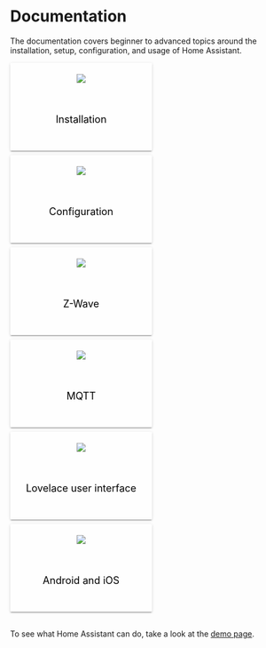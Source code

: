 # Documentation

The documentation covers beginner to advanced topics around the installation, setup, configuration, and usage of Home Assistant.

<div class="text-center hass-option-cards" style="align-items: flex-start; display: -ms-flexbox; display: -webkit-box; display: -webkit-flex; display: -webkit-flexbox; display: flex; flex-direction: row; flex-wrap: wrap; justify-content: flex-start; margin: -4px;">
    <a class="option-card" href="https://www.home-assistant.io/hassio/" style="background-color: #fefefe; border-radius: 2px; box-shadow: 0 2px 2px 0 rgba(0, 0, 0, 0.14), 0 1px 5px 0 rgba(0, 0, 0, 0.12), 0 3px 1px -2px rgba(0, 0, 0, 0.2); display: inline-block; flex: 0 0 auto; height: 142px; margin: 4px; padding: 8px; text-align: center; text-decoration: none; width: 240px;">
        <div class="img-container" style="font: 0/0 a; height: 50px; margin: 12px 0;">
            <img src="https://brands.home-assistant.io/homeassistant/icon.png" />
        </div>
        <div class="title" style="color: #000; display: -webkit-box; font-size: 18px; height: 2.6em; line-height: 1.3em; margin-top: 20px; overflow: hidden; text-decoration: none; -webkit-box-orient: vertical; -webkit-line-clamp: 2;">Installation</div>
    </a>
    <a class="option-card" href="https://www.home-assistant.io/docs/configuration/" style="background-color: #fefefe; border-radius: 2px; box-shadow: 0 2px 2px 0 rgba(0, 0, 0, 0.14), 0 1px 5px 0 rgba(0, 0, 0, 0.12), 0 3px 1px -2px rgba(0, 0, 0, 0.2); display: inline-block; flex: 0 0 auto; height: 142px; margin: 4px; padding: 8px; text-align: center; text-decoration: none; width: 240px;">
        <div class="img-container" style="font: 0/0 a; height: 50px; margin: 12px 0;">
            <img src="https://www.home-assistant.io/images/supported_brands/pencil.png" />
        </div>
        <div class="title" style="color: #000; display: -webkit-box; font-size: 18px; height: 2.6em; line-height: 1.3em; margin-top: 20px; overflow: hidden; text-decoration: none; -webkit-box-orient: vertical; -webkit-line-clamp: 2;">Configuration</div>
    </a>
    <a class="option-card" href="https://www.home-assistant.io/docs/z-wave/" style="background-color: #fefefe; border-radius: 2px; box-shadow: 0 2px 2px 0 rgba(0, 0, 0, 0.14), 0 1px 5px 0 rgba(0, 0, 0, 0.12), 0 3px 1px -2px rgba(0, 0, 0, 0.2); display: inline-block; flex: 0 0 auto; height: 142px; margin: 4px; padding: 8px; text-align: center; text-decoration: none; width: 240px;">
        <div class="img-container" style="font: 0/0 a; height: 50px; margin: 12px 0;">
            <img src="https://brands.home-assistant.io/zwave/icon.png" />
        </div>
        <div class="title" style="color: #000; display: -webkit-box; font-size: 18px; height: 2.6em; line-height: 1.3em; margin-top: 20px; overflow: hidden; text-decoration: none; -webkit-box-orient: vertical; -webkit-line-clamp: 2;">Z-Wave</div>
    </a>
    <a class="option-card" href="https://www.home-assistant.io/docs/mqtt/" style="background-color: #fefefe; border-radius: 2px; box-shadow: 0 2px 2px 0 rgba(0, 0, 0, 0.14), 0 1px 5px 0 rgba(0, 0, 0, 0.12), 0 3px 1px -2px rgba(0, 0, 0, 0.2); display: inline-block; flex: 0 0 auto; height: 142px; margin: 4px; padding: 8px; text-align: center; text-decoration: none; width: 240px;">
        <div class="img-container" style="font: 0/0 a; height: 50px; margin: 12px 0;">
            <img src="https://brands.home-assistant.io/mqtt/icon.png" />
        </div>
        <div class="title" style="color: #000; display: -webkit-box; font-size: 18px; height: 2.6em; line-height: 1.3em; margin-top: 20px; overflow: hidden; text-decoration: none; -webkit-box-orient: vertical; -webkit-line-clamp: 2;">MQTT</div>
    </a>
    <a class="option-card" href="https://www.home-assistant.io/lovelace/" style="background-color: #fefefe; border-radius: 2px; box-shadow: 0 2px 2px 0 rgba(0, 0, 0, 0.14), 0 1px 5px 0 rgba(0, 0, 0, 0.12), 0 3px 1px -2px rgba(0, 0, 0, 0.2); display: inline-block; flex: 0 0 auto; height: 142px; margin: 4px; padding: 8px; text-align: center; text-decoration: none; width: 240px;">
        <div class="img-container" style="font: 0/0 a; height: 50px; margin: 12px 0;">
            <img src="https://www.home-assistant.io/images/supported_brands/view-dashboard.png" />
        </div>
        <div class="title" style="color: #000; display: -webkit-box; font-size: 18px; height: 2.6em; line-height: 1.3em; margin-top: 20px; overflow: hidden; text-decoration: none; -webkit-box-orient: vertical; -webkit-line-clamp: 2;">Lovelace user interface</div>
    </a>
    <a class="option-card" href="https://www.home-assistant.iohttps://companion.home-assistant.io/" style="background-color: #fefefe; border-radius: 2px; box-shadow: 0 2px 2px 0 rgba(0, 0, 0, 0.14), 0 1px 5px 0 rgba(0, 0, 0, 0.12), 0 3px 1px -2px rgba(0, 0, 0, 0.2); display: inline-block; flex: 0 0 auto; height: 142px; margin: 4px; padding: 8px; text-align: center; text-decoration: none; width: 240px;">
        <div class="img-container" style="font: 0/0 a; height: 50px; margin: 12px 0;">
            <img src="https://brands.home-assistant.io/mobile_app/icon.png" />
        </div>
        <div class="title" style="color: #000; display: -webkit-box; font-size: 18px; height: 2.6em; line-height: 1.3em; margin-top: 20px; overflow: hidden; text-decoration: none; -webkit-box-orient: vertical; -webkit-line-clamp: 2;">Android and iOS</div>
    </a>
</div>

<br>

To see what Home Assistant can do, take a look at the [demo page](https://demo.home-assistant.io/).
